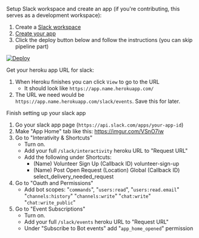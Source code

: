 Setup Slack workspace and create an app (if you're contributing, this serves as a development workspace):
1. Create a [Slack workspace](https://slack.com/create#email)
1. [Create your app](https://api.slack.com/apps)
1. Click the deploy button below and follow the instructions (you can skip pipeline part)

[![Deploy](https://www.herokucdn.com/deploy/button.svg)](https://heroku.com/deploy?template=https://github.com/crownheightsaid/slack-app)

Get your heroku app URL for slack:
1. When Heroku finishes you can click `View` to go to the URL
    - It should look like `https://app.name.herokuapp.com/`
1. The URL we need would be `https://app.name.herokuapp.com/slack/events`. Save this for later.

Finish setting up your slack app
1. Go your slack app page (`https://api.slack.com/apps/your-app-id`)
1. Make "App Home" tab like this: https://imgur.com/VSnO7iw
1. Go to "Interativity & Shortcuts"
     - Turn on.
     - Add your full `/slack/interactivity` heroku URL to "Request URL"
     - Add the following under Shortcuts:
          -   (Name) Volunteer Sign Up (Callback ID) volunteer-sign-up
          -   (Name) Post Open Request (Location) Global (Callback ID) select_delivery_needed_request
1. Go to "Oauth and Permissions"
     - Add bot scopes: "`commands`", "`users:read`", "`users:read.email`" "`channels:history`" "`channels:write`" "`chat:write`" "`chat:write_public`"
1. Go to "Event Subscriptions"
     - Turn on.
     - Add your full `/slack/events` heroku URL to "Request URL"
     - Under "Subscribe to Bot events" add "`app_home_opened`" permission
